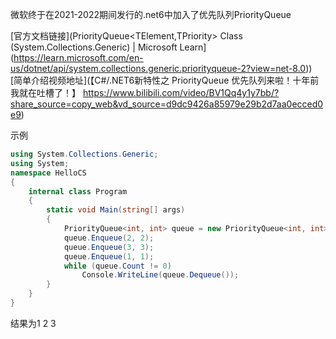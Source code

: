 微软终于在2021-2022期间发行的.net6中加入了优先队列PriorityQueue

[官方文档链接](PriorityQueue<TElement,TPriority> Class (System.Collections.Generic) | Microsoft Learn](https://learn.microsoft.com/en-us/dotnet/api/system.collections.generic.priorityqueue-2?view=net-8.0))
[简单介绍视频地址](【C#/.NET6新特性之 PriorityQueue 优先队列来啦！十年前我就在吐槽了！】 https://www.bilibili.com/video/BV1Qq4y1y7bb/?share_source=copy_web&vd_source=d9dc9426a85979e29b2d7aa0ecced0e9)

示例
```C#
using System.Collections.Generic;
using System;
namespace HelloCS
{
    internal class Program
    {
        static void Main(string[] args)
        {
            PriorityQueue<int, int> queue = new PriorityQueue<int, int>();
            queue.Enqueue(2, 2);
            queue.Enqueue(3, 3);
            queue.Enqueue(1, 1);
            while (queue.Count != 0)
                Console.WriteLine(queue.Dequeue());
        }
    }
}

```
结果为1 2 3